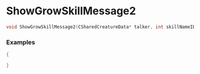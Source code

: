 # ShowGrowSkillMessage2

```cpp - C++
void ShowGrowSkillMessage2(CSharedCreatureData* talker, int skillNameID, int questID, int questItemID, const wchar_t* afterGrow);
```

### Examples
```cpp - C++
{

}
```
